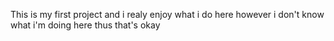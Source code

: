 This is my first project and i realy enjoy what i do here however i don't know what i'm doing here thus that's okay
